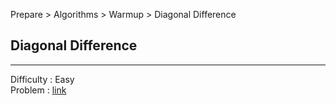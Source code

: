 Prepare > Algorithms > Warmup > Diagonal Difference
## Diagonal Difference

---

Difficulty : Easy  
Problem : <a href="https://www.hackerrank.com/challenges/diagonal-difference/problem" target="_blank">link</a>